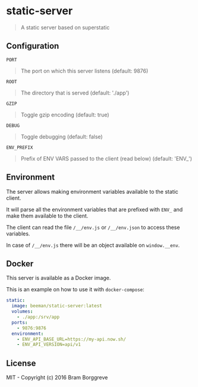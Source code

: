 # static-server

> A static server based on superstatic

## Configuration

`PORT`

> The port on which this server listens (default: 9876)

`ROOT`

> The directory that is served (default: './app')

`GZIP`

> Toggle gzip encoding (default: true)

`DEBUG`

> Toggle debugging (default: false)

`ENV_PREFIX`

> Prefix of ENV VARS passed to the client (read below) (default: 'ENV_')

## Environment

The server allows making environment variables available to the static client.

It will parse all the environment variables that are prefixed with `ENV_` and make them available to the client.

The client can read the file `/__/env.js` or  `/__/env.json` to access these variables.

In case of `/__/env.js` there will be an object available on `window.__env`.

## Docker

This server is available as a Docker image.

This is an example on how to use it with `docker-compose`:

```yaml
static:
  image: beeman/static-server:latest
  volumes:
    - ./app:/srv/app
  ports:
    - 9876:9876
  environment:
    - ENV_API_BASE_URL=https://my-api.now.sh/
    - ENV_API_VERSION=api/v1
```

## License

MIT - Copyright (c) 2016 Bram Borggreve
